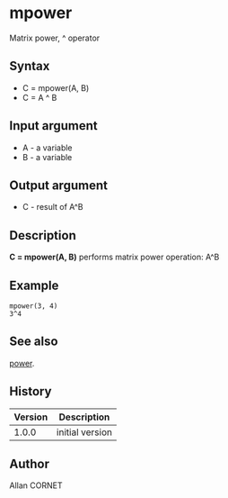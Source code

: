 

# mpower

Matrix power, ^ operator

## Syntax

- C = mpower(A, B)
- C = A ^ B

## Input argument

 - A - a variable
 - B - a variable

## Output argument

 - C - result of A^B

## Description


  <p><b>C = mpower(A, B)</b> performs matrix power operation: A^B</p>


## Example

```Nelson
mpower(3, 4)
3^4
```

## See also

[power](power.md).
## History

|Version|Description|
|------|------|
|1.0.0|initial version|


## Author

Allan CORNET



